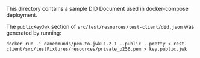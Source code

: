This directory contains a sample DID Document used in docker-compose deployment.

The `publicKeyJwk` section of `src/test/resources/test-client/did.json` was generated by running:
```
docker run -i danedmunds/pem-to-jwk:1.2.1 --public --pretty < rest-client/src/testFixtures/resources/private_p256.pem > key.public.jwk
```
